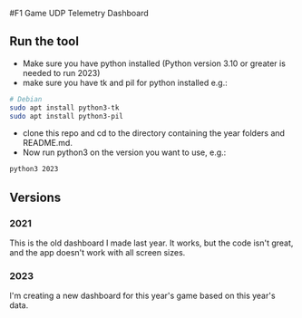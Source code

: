 #F1 Game UDP Telemetry Dashboard

## Run the tool
- Make sure you have python installed (Python version 3.10 or greater is needed to run 2023)
- make sure you have tk and pil for python installed e.g.:
```sh
# Debian
sudo apt install python3-tk
sudo apt install python3-pil
```
- clone this repo and cd to the directory containing the year folders and README.md.
- Now run python3 on the version you want to use, e.g.:
```sh
python3 2023
``` 

## Versions

### 2021
This is the old dashboard I made last year. It works, but the code isn't great, and the app doesn't work with all screen sizes.

### 2023
I'm creating a new dashboard for this year's game based on this year's data.

